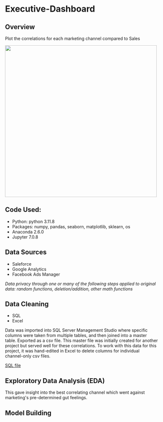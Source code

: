 # Executive-Dashboard

## Overview
Plot the correlations for each marketing channel compared to Sales

<img src="https://github.com/wylee3/marketing-linear-regressions/blob/main/Facebook_feed_Impr.png" width="500" />

## Code Used:
* Python: python 3.11.8
* Packages: numpy, pandas, seaborn, matplotlib, sklearn, os
* Anaconda 2.6.0
* Jupyter 7.0.8

## Data Sources
* Saleforce
* Google Analytics
* Facebook Ads Manager

*Data privacy through one or many of the following steps applied to original data: random functions, deletion/addition, other math functions*

## Data Cleaning
* SQL
* Excel

Data was imported into SQL Server Management Studio where specific columns were taken from multiple tables, and then joined into a master table. 
Exported as a csv file. This master file was initially created for another project but served well for these correlations. To work with this data for 
this project, it was hand-edited in Excel to delete columns for individual channel-only csv files.

[SQL file](https://github.com/wylee3/marketing-linear-regressions/blob/9a1fc2df0952b384e930bc9e68a45cb49eb52003/SQL-CorrelationPrep_v3-portfolio.sql)

## Exploratory Data Analysis (EDA)
This gave insight into the best correlating channel which went against marketing's pre-determined gut feelings.

## Model Building
